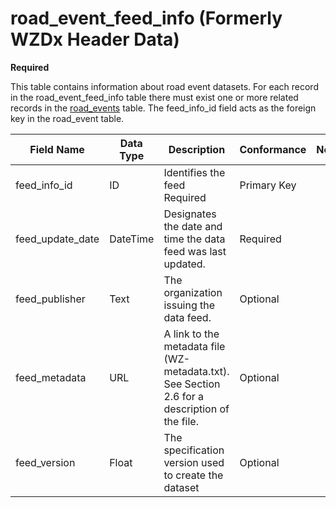 # road_event_feed_info (Formerly WZDx Header Data)
**Required**

This table contains information about road event datasets.  For each record in the road_event_feed_info table there must exist one or more related records in the [road_events](/data-tables/road_event_table.md) table.  The feed_info_id field acts as the foreign key in the road_event table.

Field Name | Data Type | Description | Conformance | Notes
---------- | --------- | ---------------- | ----------- | -----
feed_info_id |	ID |	Identifies the feed	Required | Primary Key |
feed_update_date |	DateTime |	Designates the date and time the data feed was last updated. |	Required |	
feed_publisher |	Text |	The organization issuing the data feed. |	Optional	|
feed_metadata |	URL |	A link to the metadata file (WZ-metadata.txt). See Section 2.6 for a description of the file. |	Optional	 |
feed_version |	Float |	The specification version used to create the dataset |	Optional	 |
